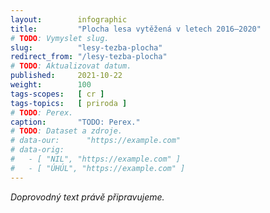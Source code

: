 ```yaml
---
layout:        infographic
title:         "Plocha lesa vytěžená v letech 2016–2020"
# TODO: Vymyslet slug.
slug:          "lesy-tezba-plocha"
redirect_from: "/lesy-tezba-plocha"
# TODO: Aktualizovat datum.
published:     2021-10-22
weight:        100
tags-scopes:   [ cr ]
tags-topics:   [ priroda ]
# TODO: Perex.
caption:       "TODO: Perex."
# TODO: Dataset a zdroje.
# data-our:      "https://example.com"
# data-orig:
#   - [ "NIL", "https://example.com" ]
#   - [ "ÚHÚL", "https://example.com" ]
---
```


*Doprovodný text právě připravujeme.*
